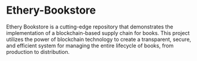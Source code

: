 # Ethery-Bookstore
Ethery Bookstore is a cutting-edge repository that demonstrates the implementation of a blockchain-based supply chain for books. This project utilizes the power of blockchain technology to create a transparent, secure, and efficient system for managing the entire lifecycle of books, from production to distribution.
